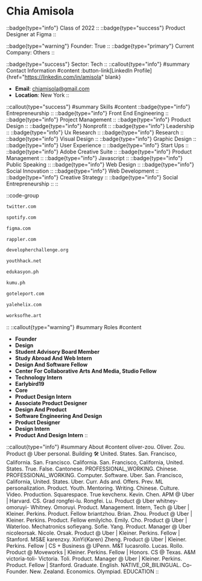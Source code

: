 # Chia Amisola
::badge{type="info"}
Class of 2022
::
::badge{type="success"}
Product Designer at Figma
::

::badge{type="warning"}
Founder: True
::
::badge{type="primary"}
Current Company: Others
::

::badge{type="success"}
Sector: Tech
::
::callout{type="info"}
#summary
Contact Information
#content
:button-link[LinkedIn Profile]{href="https://linkedin.com/in/amisola" blank}
- **Email**: chiamisola@gmail.com
- **Location**: New York
::

::callout{type="success"}
#summary
Skills
#content
::badge{type="info"}
Entrepreneurship
::
::badge{type="info"}
Front End Engineering
::
::badge{type="info"}
Project Management
::
::badge{type="info"}
Product Design
::
::badge{type="info"}
Nonprofit
::
::badge{type="info"}
Leadership
::
::badge{type="info"}
Ux Research
::
::badge{type="info"}
Research
::
::badge{type="info"}
Visual Design
::
::badge{type="info"}
Graphic Design
::
::badge{type="info"}
User Experience
::
::badge{type="info"}
Start Ups
::
::badge{type="info"}
Adobe Creative Suite
::
::badge{type="info"}
Product Management
::
::badge{type="info"}
Javascript
::
::badge{type="info"}
Public Speaking
::
::badge{type="info"}
Web Design
::
::badge{type="info"}
Social Innovation
::
::badge{type="info"}
Web Development
::
::badge{type="info"}
Creative Strategy
::
::badge{type="info"}
Social Entrepreneurship
::
::

::code-group
```bash [Twitter]
twitter.com
```
```bash [Spotify]
spotify.com
```
```bash [Figma]
figma.com
```
```bash [Rappler]
rappler.com
```
```bash [DevelopHer]
developherchallenge.org
```
```bash [YouthHack]
youthhack.net
```
```bash [Edukasyon.ph]
edukasyon.ph
```
```bash [Kumu Holdings]
kumu.ph
```
```bash [Teleport]
goteleport.com
```
```bash [Yale Helix]
yalehelix.com
```
```bash [Works Of Heart]
worksofhe.art
```
::
::callout{type="warning"}
#summary
Roles
#content
- **Founder**
- **Design**
- **Student Advisory Board Member**
- **Study Abroad And Web Intern**
- **Design And Software Fellow**
- **Center For Collaborative Arts And Media, Studio Fellow**
- **Technology Intern**
- **Earlybird19**
- **Core**
- **Product Design Intern**
- **Associate Product Designer**
- **Design And Product**
- **Software Engineering And Design**
- **Product Designer**
- **Design Intern**
- **Product And Design Intern**
::

::callout{type="info"}
#summary
About
#content
oliver-zou. Oliver. Zou. Product @ Uber personal. Building 🛠 United. States. San. Francisco, California. San. Francisco. California. San. Francisco, California, United. States. True. False. Cantonese. PROFESSIONAL_WORKING. Chinese. PROFESSIONAL_WORKING. Computer. Software. Uber. San. Francisco, California, United. States. Uber. Curr. Ads and. Offers. Prev. ML personalization. Product. Youth. Mentoring. Writing. Chinese. Culture. Video. Production. Squarespace. True kevchenx. Kevin. Chen. APM @ Uber | Harvard. CS. Grad rongfei-lu. Rongfei. Lu. Product @ Uber whitney-omoruyi- Whitney. Omoruyi. Product. Management. Intern, Tech @ Uber | Kleiner. Perkins. Product. Fellow briantzhou. Brian. Zhou. Product @ Uber | Kleiner. Perkins. Product. Fellow emilylcho. Emily. Cho. Product @ Uber | Waterloo. Mechatronics sofieyang. Sofie. Yang. Product. Manager @ Uber nicoleorsak. Nicole. Orsak. Product @ Uber | Kleiner. Perkins. Fellow | Stanford. MS&E karenzxy. XinYi(Karen) Zheng. Product @ Uber | Kleiner. Perkins. Fellow | CS + Business @ UPenn. M&T lucasrollo. Lucas. Rollo. Product @ Moveworks | Kleiner. Perkins. Fellow | Honors. CS @ Texas. A&M victoria-toli- Victoria. Toli. Product. Manager @ Uber | Kleiner. Perkins. Product. Fellow | Stanford. Graduate. English. NATIVE_OR_BILINGUAL. Co-Founder. New. Zealand. Economics. Olympiad. EDUCATION
::
